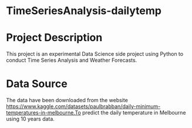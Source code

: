 # TimeSeriesAnalysis-dailytemp
# Project Description

This project is an experimental Data Science side project using Python to conduct Time Series Analysis and Weather Forecasts.
# Data Source

The data have been downloaded from the website https://www.kaggle.com/datasets/paulbrabban/daily-minimum-temperatures-in-melbourne.To predict the daily temperature in Melbourne using 10 years data.
